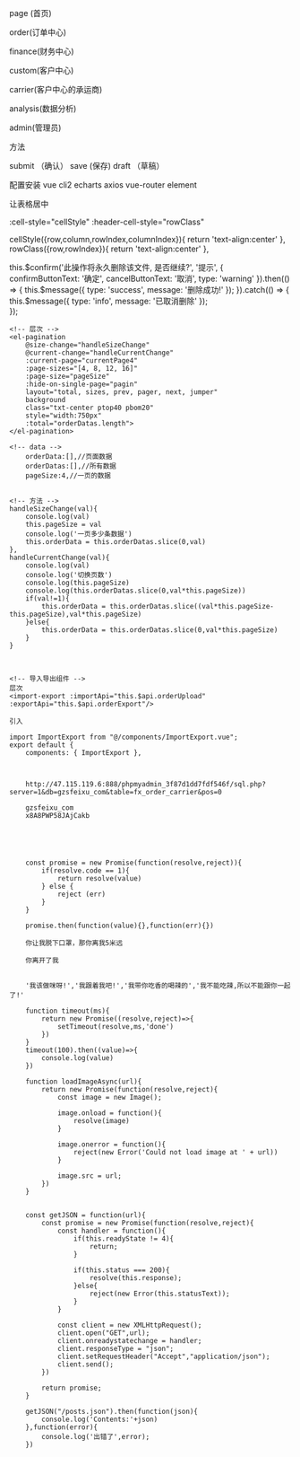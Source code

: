 page (首页)

order(订单中心)

finance(财务中心)

custom(客户中心)    

carrier(客户中心的承运商)

analysis(数据分析)

admin(管理员)






方法

submit （确认） 
save (保存)
draft （草稿）


配置安装 
vue cli2
echarts  axios  vue-router  element



让表格居中

<!-- 属性定义 -->
:cell-style="cellStyle" :header-cell-style="rowClass"

<!-- method 定义 -->
cellStyle({row,column,rowIndex,columnIndex}){
    return 'text-align:center'
},  
rowClass({row,rowIndex}){
    return 'text-align:center'
},



this.$confirm('此操作将永久删除该文件, 是否继续?', '提示', {
    confirmButtonText: '确定',
    cancelButtonText: '取消',
    type: 'warning'
}).then(() => {
    this.$message({
    type: 'success',
    message: '删除成功!'
    });
}).catch(() => {
    this.$message({
    type: 'info',
    message: '已取消删除'
    });          
});



<!-- 分页 -->
    <!-- 层次 -->
    <el-pagination
        @size-change="handleSizeChange"
        @current-change="handleCurrentChange"
        :current-page="currentPage4"
        :page-sizes="[4, 8, 12, 16]"
        :page-size="pageSize"
        :hide-on-single-page="pagin"
        layout="total, sizes, prev, pager, next, jumper"
        background
        class="txt-center ptop40 pbom20"
        style="width:750px"
        :total="orderDatas.length">
    </el-pagination>

    <!-- data -->
        orderData:[],//页面数据
        orderDatas:[],//所有数据
        pageSize:4,//一页的数据


    <!-- 方法 -->
    handleSizeChange(val){
        console.log(val)
        this.pageSize = val
        console.log('一页多少条数据')
        this.orderData = this.orderDatas.slice(0,val)
    },
    handleCurrentChange(val){
        console.log(val)
        console.log('切换页数')
        console.log(this.pageSize)
        console.log(this.orderDatas.slice(0,val*this.pageSize))
        if(val!=1){
            this.orderData = this.orderDatas.slice((val*this.pageSize-this.pageSize),val*this.pageSize)
        }else{
            this.orderData = this.orderDatas.slice(0,val*this.pageSize)
        }
    }



    <!-- 导入导出组件 -->
    层次
    <import-export :importApi="this.$api.orderUpload" :exportApi="this.$api.orderExport"/>

    引入
    
    import ImportExport from "@/components/ImportExport.vue";
    export default {
        components: { ImportExport },



        http://47.115.119.6:888/phpmyadmin_3f87d1dd7fdf546f/sql.php?server=1&db=gzsfeixu_com&table=fx_order_carrier&pos=0

        gzsfeixu_com
        x8A8PWP58JAjCakb





        const promise = new Promise(function(resolve,reject)){
            if(resolve.code == 1){
                return resolve(value)
            } else {
                reject (err)
            }
        }

        promise.then(function(value){},function(err){})

        你让我脱下口罩，那你离我5米远

        你离开了我


        '我该做咪呀!','我跟着我吧!','我带你吃香的喝辣的','我不能吃辣,所以不能跟你一起了!'

        function timeout(ms){
            return new Promise((resolve,reject)=>{
                setTimeout(resolve,ms,'done')
            })
        }
        timeout(100).then((value)=>{
            console.log(value)
        })
        
        function loadImageAsync(url){
            return new Promise(function(resolve,reject){
                const image = new Image();

                image.onload = function(){
                    resolve(image)
                }

                image.onerror = function(){
                    reject(new Error('Could not load image at ' + url))
                }

                image.src = url;
            })
        }


        const getJSON = function(url){
            const promise = new Promise(function(resolve,reject){
                const handler = function(){
                    if(this.readyState != 4){
                        return;
                    }

                    if(this.status === 200){
                        resolve(this.response);
                    }else{
                        reject(new Error(this.statusText));
                    }
                }

                const client = new XMLHttpRequest();
                client.open("GET",url);
                client.onreadystatechange = handler;
                client.responseType = "json";
                client.setRequestHeader("Accept","application/json");
                client.send();
            })

            return promise;
        }

        getJSON("/posts.json").then(function(json){
            console.log('Contents:'+json)
        },function(error){
            console.log('出错了',error);
        })

        
